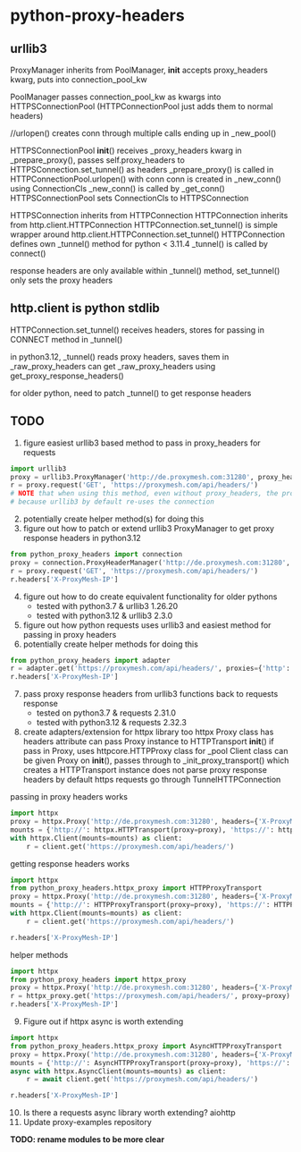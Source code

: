 # python-proxy-headers

## urllib3

ProxyManager inherits from PoolManager, __init__ accepts proxy_headers kwarg, puts into connection_pool_kw

PoolManager passes connection_pool_kw as kwargs into HTTPSConnectionPool (HTTPConnectionPool just adds them to normal headers)

//urlopen() creates conn through multiple calls ending up in _new_pool()

HTTPSConnectionPool __init__() receives _proxy_headers kwarg
in _prepare_proxy(), passes self.proxy_headers to HTTPSConnection.set_tunnel() as headers
_prepare_proxy() is called in HTTPConnectionPool.urlopen() with conn
conn is created in _new_conn() using ConnectionCls
_new_conn() is called by _get_conn()
HTTPSConnectionPool sets ConnectionCls to HTTPSConnection

HTTPSConnection inherits from HTTPConnection
HTTPConnection inherits from http.client.HTTPConnection
HTTPConnection.set_tunnel() is simple wrapper around http.client.HTTPConnection.set_tunnel()
HTTPConnection defines own _tunnel() method for python < 3.11.4
_tunnel() is called by connect()

response headers are only available within _tunnel() method, set_tunnel() only sets the proxy headers

## http.client is python stdlib

HTTPConnection.set_tunnel() receives headers, stores for passing in CONNECT method in _tunnel()

in python3.12, _tunnel() reads proxy headers, saves them in _raw_proxy_headers
can get _raw_proxy_headers using get_proxy_response_headers()

for older python, need to patch _tunnel() to get response headers

## TODO
1. figure easiest urllib3 based method to pass in proxy_headers for requests
``` python
import urllib3
proxy = urllib3.ProxyManager('http://de.proxymesh.com:31280', proxy_headers={'X-ProxyMesh-IP': '165.232.115.32'})
r = proxy.request('GET', 'https://proxymesh.com/api/headers/')
# NOTE that when using this method, even without proxy_headers, the proxymesh proxy might still keep the same IP
# because urllib3 by default re-uses the connection
```
2. potentially create helper method(s) for doing this
3. figure out how to patch or extend urllib3 ProxyManager to get proxy response headers in python3.12
``` python
from python_proxy_headers import connection
proxy = connection.ProxyHeaderManager('http://de.proxymesh.com:31280', proxy_headers={'X-ProxyMesh-IP': '46.101.181.63'})
r = proxy.request('GET', 'https://proxymesh.com/api/headers/')
r.headers['X-ProxyMesh-IP']
```
4. figure out how to do create equivalent functionality for older pythons
	* tested with python3.7 & urllib3 1.26.20
	* tested with python3.12 & urllib3 2.3.0
5. figure out how python requests uses urllib3 and easiest method for passing in proxy headers
6. potentially create helper methods for doing this
``` python
from python_proxy_headers import adapter
r = adapter.get('https://proxymesh.com/api/headers/', proxies={'http': 'http://de.proxymesh.com:31280', 'https': 'http://de.proxymesh.com:31280'}, proxy_headers={'x-proxymesh-ip': '46.101.236.88'})
r.headers['X-ProxyMesh-IP']
```
7. pass proxy response headers from urllib3 functions back to requests response
	* tested on python3.7 & requests 2.31.0
	* tested with python3.12 & requests 2.32.3
8. create adapters/extension for httpx library too
	httpx Proxy class has headers attribute
	can pass Proxy instance to HTTPTransport __init__()
	if pass in Proxy, uses httpcore.HTTPProxy class for _pool
	Client class can be given Proxy on __init__(), passes through to _init_proxy_transport() which creates a HTTPTransport instance
	does not parse proxy response headers by default
	https requests go through TunnelHTTPConnection

passing in proxy headers works
``` python
import httpx
proxy = httpx.Proxy('http://de.proxymesh.com:31280', headers={'X-ProxyMesh-IP': '134.209.244.192'})
mounts = {'http://': httpx.HTTPTransport(proxy=proxy), 'https://': httpx.HTTPTransport(proxy=proxy)}
with httpx.Client(mounts=mounts) as client:
	r = client.get('https://proxymesh.com/api/headers/')
```

getting response headers works
``` python
import httpx
from python_proxy_headers.httpx_proxy import HTTPProxyTransport
proxy = httpx.Proxy('http://de.proxymesh.com:31280', headers={'X-ProxyMesh-IP': '134.209.244.192'})
mounts = {'http://': HTTPProxyTransport(proxy=proxy), 'https://': HTTPProxyTransport(proxy=proxy)}
with httpx.Client(mounts=mounts) as client:
	r = client.get('https://proxymesh.com/api/headers/')

r.headers['X-ProxyMesh-IP']
```

helper methods
``` python
import httpx
from python_proxy_headers import httpx_proxy
proxy = httpx.Proxy('http://de.proxymesh.com:31280', headers={'X-ProxyMesh-IP': '134.209.244.192'})
r = httpx_proxy.get('https://proxymesh.com/api/headers/', proxy=proxy)
r.headers['X-ProxyMesh-IP']
```

9. Figure out if httpx async is worth extending

``` python
import httpx
from python_proxy_headers.httpx_proxy import AsyncHTTPProxyTransport
proxy = httpx.Proxy('http://de.proxymesh.com:31280', headers={'X-ProxyMesh-IP': '134.209.244.192'})
mounts = {'http://': AsyncHTTPProxyTransport(proxy=proxy), 'https://': AsyncHTTPProxyTransport(proxy=proxy)}
async with httpx.AsyncClient(mounts=mounts) as client:
	r = await client.get('https://proxymesh.com/api/headers/')

r.headers['X-ProxyMesh-IP']
```

10. Is there a requests async library worth extending? aiohttp
11. Update proxy-examples repository

**TODO: rename modules to be more clear**